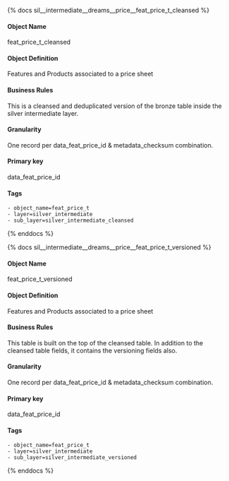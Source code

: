 {% docs sil__intermediate__dreams__price__feat_price_t_cleansed %}

#### Object Name
feat_price_t_cleansed

#### Object Definition
Features and Products associated to a price sheet

#### Business Rules
This is a cleansed and deduplicated version of the bronze table inside the silver intermediate layer.

#### Granularity
One record per data_feat_price_id & metadata_checksum combination.

#### Primary key
data_feat_price_id

#### Tags
    - object_name=feat_price_t
    - layer=silver_intermediate
    - sub_layer=silver_intermediate_cleansed

{% enddocs %}

{% docs sil__intermediate__dreams__price__feat_price_t_versioned %}

#### Object Name
feat_price_t_versioned

#### Object Definition
Features and Products associated to a price sheet

#### Business Rules
This table is built on the top of the cleansed table. In addition to the cleansed table fields, it contains the versioning fields also.

#### Granularity
One record per data_feat_price_id & metadata_checksum combination.

#### Primary key
data_feat_price_id

#### Tags
    - object_name=feat_price_t
    - layer=silver_intermediate
    - sub_layer=silver_intermediate_versioned

{% enddocs %}